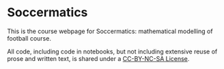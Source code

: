 # Soccermatics 

This is the course webpage for Soccermatics: mathematical modelling of football course.

All code, including code in notebooks, but not including extensive reuse of 
prose and written text, is shared under a [CC-BY-NC-SA License](https://creativecommons.org/licenses/by-nc-sa/4.0).

